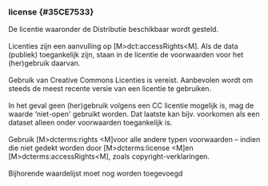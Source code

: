 ### license {#35CE7533}
De licentie waaronder de Distributie beschikbaar wordt gesteld.
<br/>
<br/>
Licenties zijn een aanvulling op [M&gt;dct:accessRights&lt;M]. Als de data (publiek) toegankelijk zijn, staan in de licentie de voorwaarden voor het (her)gebruik daarvan.
<br/>
<br/>
Gebruik van Creative Commons Licenties is vereist. Aanbevolen wordt om steeds de meest recente versie van een licentie te gebruiken. 
<br/>
<br/>
In het geval geen (her)gebruik volgens een CC licentie mogelijk is, mag de waarde ‘niet-open' gebruikt worden. Dat laatste kan bijv. voorkomen als een dataset alleen onder voorwaarden toegankelijk is. 
<br/>
<br/>
Gebruik [M&gt;dcterms:rights &lt;M]voor alle andere typen voorwaarden – indien die niet gedekt worden door [M&gt;dcterms:license &lt;M]en [M&gt;dcterms:accessRights&lt;M], zoals copyright-verklaringen.
<br/>
<br/>
Bijhorende waardelijst moet nog worden toegevoegd
